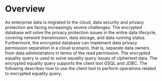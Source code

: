 # Overview<a name="EN-US_TOPIC_0000001102868052"></a>

As enterprise data is migrated to the cloud, data security and privacy protection are facing increasingly severe challenges. The encrypted database will solve the privacy protection issues in the entire data lifecycle, covering network transmission, data storage, and data running status. Furthermore, the encrypted database can implement data privacy permission separation in a cloud scenario, that is, separate data owners from data administrators in terms of the read permission. The encrypted equality query is used to solve equality query issues of ciphertext data. The encrypted equality query supports the client tool GSQL and JDBC. The following describes how to use the client tool to perform operations related to encrypted equality query.

